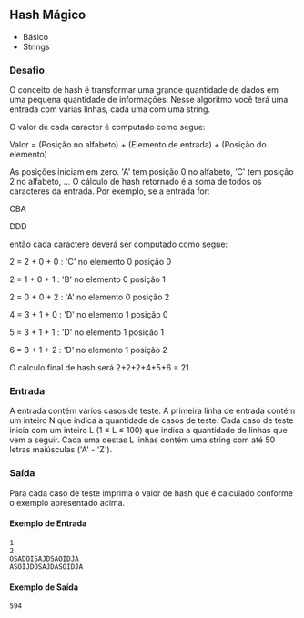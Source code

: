 ## Hash Mágico
* Básico
* Strings

### Desafio
O conceito de hash é transformar uma grande quantidade de dados em uma pequena quantidade de informações. Nesse algoritmo você terá uma entrada com várias linhas, cada uma com uma string.

O valor de cada caracter é computado como segue:

Valor = (Posição no alfabeto) + (Elemento de entrada) + (Posição do elemento)

As posições iniciam em zero. 'A' tem posição 0 no alfabeto, ‘C' tem posição 2 no alfabeto, ... O cálculo de hash retornado é a soma de todos os caracteres da entrada. Por exemplo, se a entrada for:

CBA

DDD

então cada caractere deverá ser computado como segue:

2 = 2 + 0 + 0 : 'C' no elemento 0 posição 0

2 = 1 + 0 + 1 : 'B' no elemento 0 posição 1

2 = 0 + 0 + 2 : 'A' no elemento 0 posição 2

4 = 3 + 1 + 0 : 'D' no elemento 1 posição 0

5 = 3 + 1 + 1 : 'D' no elemento 1 posição 1

6 = 3 + 1 + 2 : 'D' no elemento 1 posição 2

O cálculo final de hash será 2+2+2+4+5+6 = 21.

### Entrada
A entrada contém vários casos de teste. A primeira linha de entrada contém um inteiro N que indica a quantidade de casos de teste. Cada caso de teste inicia com um inteiro L (1 ≤ L ≤ 100) que indica a quantidade de linhas que vem a seguir. Cada uma destas L linhas contém uma string com até 50 letras maiúsculas ('A' - 'Z').

### Saída
Para cada caso de teste imprima o valor de hash que é calculado conforme o exemplo apresentado acima.


#### Exemplo de Entrada	
~~~~
1
2
OSADOISAJDSAOIDJA
ASOIJDOSAJDASOIDJA
~~~~
#### Exemplo de Saída
~~~~
594
~~~~ 


